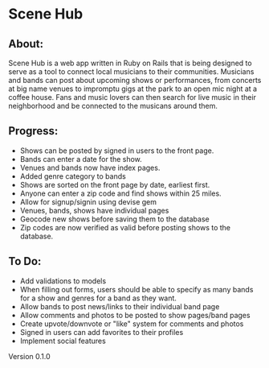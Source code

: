 # Scene Hub

## About:
Scene Hub is a web app written in Ruby on Rails that is being designed to serve as a tool to connect local musicians to their communities. Musicians and bands can post about upcoming shows or performances, from concerts at big name venues to impromptu gigs at the park to an open mic night at a coffee house. Fans and music lovers can then search for live music in their neighborhood and be connected to the musicans around them.

## Progress:
- Shows can be posted by signed in users to the front page.
- Bands can enter a date for the show.
- Venues and bands now have index pages.
- Added genre category to bands
- Shows are sorted on the front page by date, earliest first.
- Anyone can enter a zip code and find shows within 25 miles.
- Allow for signup/signin using devise gem
- Venues, bands, shows have individual pages
- Geocode new shows before saving them to the database
- Zip codes are now verified as valid before posting shows to the database.

## To Do:
- Add validations to models
- When filling out forms, users should be able to specify as many bands for a show and genres for a band as they want.
- Allow bands to post news/links to their individual band page
- Allow comments and photos to be posted to show pages/band pages
- Create upvote/downvote or "like" system for comments and photos
- Signed in users can add favorites to their profiles
- Implement social features

Version 0.1.0
